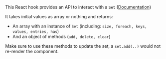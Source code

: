 This React hook provides an API to interact with a `Set` ([Documentation](https://developer.mozilla.org/en-US/docs/Web/JavaScript/Reference/Global_Objects/Set))

It takes initial values as array or nothing and returns:

- An array with an instance of `Set` (including: `size, foreach, keys, values, entries, has`)
- And an object of methods (`add, delete, clear`)

Make sure to use these methods to update the set, a `set.add(..)` would not re-render the component.
